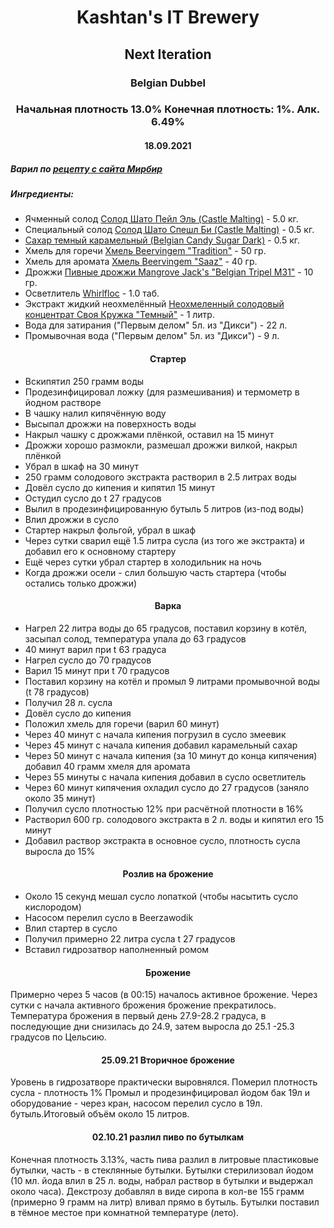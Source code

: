 <h1 align="center"> Kashtan's IT Brewery </h1>  

<h2 align="center"> Next Iteration </h2>
<h3 align="center"> Belgian Dubbel </h3>

<h3 align="center"> Начальная плотность 13.0% Конечная плотность: 1%. Алк. 6.49%  </h3>

<h4 align="center"> 18.09.2021 </h4>

##### Варил по [рецепту с сайта Мирбир](https://www.mirbeer.ru/recipes/pivovarenie/belgiyskiy-dyubbel/)
##### Ингредиенты:
- Ячменный солод [Солод Шато Пейл Эль (Castle Malting)](https://www.mirbeer.ru/catalog/pivovarenie/solod/solod_0_5_1_kg/castle_malting/solod_shato_peyl_el_castle_malting_1kg/) - 5.0 кг.
- Специальный солод [Солод Шато Спешл Би (Castle Malting)](https://www.mirbeer.ru/catalog/pivovarenie/solod/solod_0_5_1_kg/castle_malting/solod_shato_speshl_bi_castle_malting_1_kg/) - 0.5 кг.
- [Сахар темный карамельный (Belgian Candy Sugar Dark)](https://www.mirbeer.ru/catalog/pivovarenie/ingredienti/dekstroza_i_sahara/sahar_temniy_karamelniy_belgian_candy_sugar_dark_0_5_kg/) - 0.5 кг.
- Хмель для горечи [Хмель Beervingem "Tradition"](https://www.mirbeer.ru/catalog/pivovarenie/hmel/hmel_50_100_g/hmel_tradition_germaniya_50_g/) - 50 гр.
- Хмель для аромата [Хмель Beervingem "Saaz"](https://www.mirbeer.ru/catalog/pivovarenie/hmel/hmel_50_100_g/hmel_saaz_zhatetskiy_chehiya_50_g/) - 40 гр.
- Дрожжи [Пивные дрожжи Mangrove Jack's "Belgian Tripel M31"](https://www.mirbeer.ru/catalog/pivovarenie/drozhzhi/mangrove_jacks/mangrove_jacks_10_g/drozhzhi_mangrove_jack_s_belgian_tripel_m31_10_g/) - 10 гр.
- Осветлитель [Whirlfloc](https://www.mirbeer.ru/catalog/pivovarenie/ingredienti/osvetliteli_piva/osvetlitel_whirlfloc_10_tabletok/) - 1.0 таб.
- Экстракт жидкий неохмелённый [Неохмеленный солодовый концентрат Своя Кружка "Темный"](https://www.mirbeer.ru/catalog/pivovarenie/ingredienti/dekstroza_i_sahara/sahar_temniy_karamelniy_belgian_candy_sugar_dark_0_5_kg/?digiSearch=true&term=%D1%81%D0%B2%D0%BE%D1%8F%20%D0%BA%D1%80%D1%83%D0%B6%D0%BA%D0%B0&params=%7Cfilter%3Dcategories%3A3dkzr0n9%7Csort%3DDEFAULT) - 1 литр.
- Вода для затирания ("Первым делом" 5л. из "Дикси") - 22 л.
- Промывочная вода ("Первым делом" 5л. из "Дикси") - 9 л.

<h4 align="center"> Стартер </h4>

- Вскипятил 250 грамм воды
- Продезинфицировал ложку (для размешивания) и термометр в йодном растворе
- В чашку налил кипячённую воду
- Высыпал дрожжи на поверхность воды
- Накрыл чашку с дрожжами плёнкой, оставил на 15 минут
- Дрожжи хорошо размокли, размешал дрожжи вилкой, накрыл плёнкой 
- Убрал в шкаф на 30 минут
- 250 грамм солодового экстракта растворил в 2.5 литрах воды
- Довёл сусло до кипения и кипятил 15 минут
- Остудил сусло до t 27 градусов
- Вылил в продезинфицированную бутыль 5 литров (из-под воды)
- Влил дрожжи в сусло
- Стартер накрыл фольгой, убрал в шкаф
- Через сутки сварил ещё 1.5 литра сусла (из того же экстракта) и добавил его к основному стартеру
- Ещё через сутки убрал стартер в холодильник на ночь
- Когда дрожжи осели - слил большую часть стартера (чтобы остались только дрожжи)

<h4 align="center"> Варка </h4>  
    
- Нагрел 22 литра воды до 65 градусов, поставил корзину в котёл, засыпал солод, температура упала до 63 градусов
- 40 минут варил при t 63 градуса
- Нагрел сусло до 70 градусов
- Варил 15 минут при t 70 градусов
- Поставил корзину на котёл и промыл 9 литрами промывочной воды (t 78 градусов)
- Получил 28 л. сусла
- Довёл сусло до кипения
- Положил хмель для горечи (варил 60 минут)
- Через 40 минут с начала кипения погрузил в сусло змеевик 
- Через 45 минут с начала кипения добавил карамельный сахар
- Через 50 минут с начала кипения (за 10 минут до конца кипячения) добавил 40 грамм хмеля для аромата
- Через 55 минуты с начала кипения добавил в сусло осветлитель
- Через 60 минут кипячения охладил сусло до 27 градусов (заняло около 35 минут)
- Получил сусло плотностью 12% при расчётной плотности в 16%
- Растворил 600 гр. солодового экстракта в 2 л. воды и кипятил его 15 минут
- Добавил раствор экстракта в основное сусло, плотность сусла выросла до 15%  

<h4 align="center"> Розлив на брожение </h4>

- Около 15 секунд мешал сусло лопаткой (чтобы насытить сусло кислородом)
- Насосом перелил сусло в Beerzawodik
- Влил стартер в сусло
- Получил примерно 22 литра сусла t 27 градусов
- Вставил гидрозатвор наполненный ромом

<h4 align="center"> Брожение </h4>

Примерно через 5 часов (в 00:15) началось активное брожение. Через сутки с начала активного брожения брожение прекратилось. Температура брожения в первый день 27.9-28.2 градуса, в последующие дни снизилась до 24.9, затем выросла до 25.1 -25.3 градусов по Цельсию.

<h4 align="center"> 25.09.21 Вторичное брожение </h4>

Уровень в гидрозатворе практически выровнялся. Померил плотность сусла - плотность 1%
Промыл и продезинфицировал йодом бак 19л и оборудование - через кран, насосом перелил сусло в 19л. бутыль.Итоговый объём около 15 литров.

<h4 align="center"> 02.10.21 разлил пиво по бутылкам </h4>

Конечная плотность 3.13%, часть пива разлил в литровые пластиковые бутылки, часть - в стеклянные бутылки. Бутылки стерилизовал йодом (10 мл. йода влил в 25 л. воды, набрал раствор в бутылки и выдержал около часа). Декстрозу добавлял в виде сиропа в кол-ве 155 грамм (примерно 9 грамм на литр) вливал прямо в бутыль. Бутылки поставил в тёмное местое при комнатной температуре (лето).
